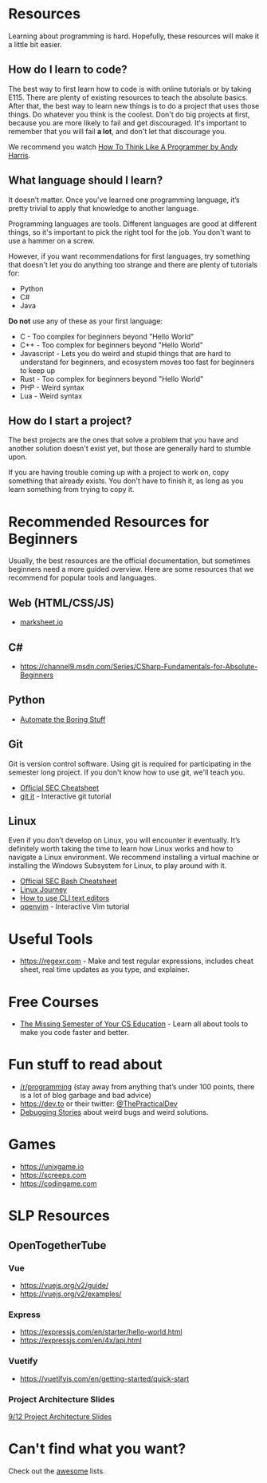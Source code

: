 # Resources

Learning about programming is hard. Hopefully, these resources will make it a little bit easier.

## How do I learn to code?

The best way to first learn how to code is with online tutorials or by taking E115. There are plenty of existing resources to teach the absolute basics. After that, the best way to learn new things is to do a project that uses those things. Do whatever you think is the coolest. Don't do big projects at first, because you are more likely to fail and get discouraged. It's important to remember that you will fail **a lot**, and don't let that discourage you.

We recommend you watch [How To Think Like A Programmer by Andy Harris](https://www.youtube.com/watch?v=azcrPFhaY9k).

## What language should I learn?

It doesn’t matter. Once you’ve learned one programming language, it’s pretty trivial to apply that knowledge to another language.

Programming languages are tools. Different languages are good at different things, so it's important to pick the right tool for the job. You don't want to use a hammer on a screw.

However, if you want recommendations for first languages, try something that doesn't let you do anything too strange and there are plenty of tutorials for:
- Python
- C#
- Java

**Do not** use any of these as your first language:
- C - Too complex for beginners beyond "Hello World"
- C++ - Too complex for beginners beyond "Hello World"
- Javascript - Lets you do weird and stupid things that are hard to understand for beginners, and ecosystem moves too fast for beginners to keep up
- Rust - Too complex for beginners beyond "Hello World"
- PHP - Weird syntax
- Lua - Weird syntax

## How do I start a project?

The best projects are the ones that solve a problem that you have and another solution doesn't exist yet, but those are generally hard to stumble upon.

If you are having trouble coming up with a project to work on, copy something that already exists. You don't have to finish it, as long as you learn something from trying to copy it.

# Recommended Resources for Beginners

Usually, the best resources are the official documentation, but sometimes beginners need a more guided overview. Here are some resources that we recommend for popular tools and languages.

## Web (HTML/CSS/JS)

- [marksheet.io](https://marksheet.io)

## C#

- https://channel9.msdn.com/Series/CSharp-Fundamentals-for-Absolute-Beginners

## Python

- [Automate the Boring Stuff](https://automatetheboringstuff.com)

## Git

Git is version control software. Using git is required for participating in the semester long project. If you don't know how to use git, we'll teach you.

- [Official SEC Cheatsheet](/git-cheatsheet)
- [git it](https://github.com/jlord/git-it-electron) - Interactive git tutorial

## Linux

Even if you don’t develop on Linux, you will encounter it eventually. It’s definitely worth taking the time to learn how Linux works and how to navigate a Linux environment. We recommend installing a virtual machine or installing the Windows Subsystem for Linux, to play around with it.

- [Official SEC Bash Cheatsheet](/bash-cheatsheet)
- [Linux Journey](https://linuxjourney.com)
- [How to use CLI text editors](/tutorial/cli-text-editors)
- [openvim](https://www.openvim.com) - Interactive Vim tutorial

# Useful Tools

- https://regexr.com - Make and test regular expressions, includes cheat sheet, real time updates as you type, and explainer.

# Free Courses

- [The Missing Semester of Your CS Education](https://missing.csail.mit.edu/) - Learn all about tools to make you code faster and better.

# Fun stuff to read about

- [/r/programming](https://www.reddit.com/r/programming/top/?t=month) (stay away from anything that’s under 100 points, there is a lot of blog garbage and bad advice)
- https://dev.to or their twitter: [@ThePracticalDev](https://twitter.com/ThePracticalDev)
- [Debugging Stories](https://github.com/danluu/debugging-stories) about weird bugs and weird solutions.

# Games

- https://unixgame.io
- https://screeps.com
- https://codingame.com

# SLP Resources

## OpenTogetherTube

### Vue

- https://vuejs.org/v2/guide/
- https://vuejs.org/v2/examples/

### Express

- https://expressjs.com/en/starter/hello-world.html
- https://expressjs.com/en/4x/api.html

### Vuetify

- https://vuetifyjs.com/en/getting-started/quick-start

### Project Architecture Slides

[9/12 Project Architecture Slides](https://docs.google.com/presentation/d/1XFcEqnJUIQ6YoCvdR2O5dnVv0yPnzxx2xV0irek8xRs/edit?usp=sharing)

# Can't find what you want?

Check out the [awesome](https://github.com/sindresorhus/awesome) lists.